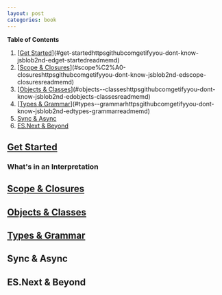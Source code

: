 ```yaml
---
layout: post
categories: book
---
```

**Table of Contents**

1. [[Get Started](https://github.com/getify/You-Dont-Know-JS/blob/2nd-ed/get-started/README.md)](#get-startedhttpsgithubcomgetifyyou-dont-know-jsblob2nd-edget-startedreadmemd)
1. [[Scope & Closures](https://github.com/getify/You-Dont-Know-JS/blob/2nd-ed/scope-closures/README.md)](#scope%C2%A0-closureshttpsgithubcomgetifyyou-dont-know-jsblob2nd-edscope-closuresreadmemd)
1. [[Objects & Classes](https://github.com/getify/You-Dont-Know-JS/blob/2nd-ed/objects-classes/README.md)](#objects--classeshttpsgithubcomgetifyyou-dont-know-jsblob2nd-edobjects-classesreadmemd)
1. [[Types & Grammar](https://github.com/getify/You-Dont-Know-JS/blob/2nd-ed/types-grammar/README.md)](#types--grammarhttpsgithubcomgetifyyou-dont-know-jsblob2nd-edtypes-grammarreadmemd)
1. [Sync & Async](#sync--async)
1. [ES.Next & Beyond](#esnext--beyond)

## [Get Started](https://github.com/getify/You-Dont-Know-JS/blob/2nd-ed/get-started/README.md)
### What's in an Interpretation


## [Scope & Closures](https://github.com/getify/You-Dont-Know-JS/blob/2nd-ed/scope-closures/README.md)


## [Objects & Classes](https://github.com/getify/You-Dont-Know-JS/blob/2nd-ed/objects-classes/README.md)


## [Types & Grammar](https://github.com/getify/You-Dont-Know-JS/blob/2nd-ed/types-grammar/README.md)


## Sync & Async


## ES.Next & Beyond